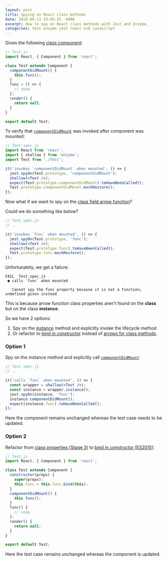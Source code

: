 ```yaml
---
layout: post
title: Spying on React class methods
date: 2018-06-13 19:45:55 -4000
excerpt: How to spy on React class methods with Jest and Enzyme.
categories: test enzyme jest react es6 javascript
---
```


Given the following [class component](https://reactjs.org/docs/react-component.html#overview):
```jsx
// Test.js
import React, { Component } from 'react';

class Test extends Component {
  componentDidMount() {
    this.func();
  }
  func = () => {
    // noop
  };
  render() {
    return null;
  }
}

export default Test;
```

To verify that [`componentDidMount`](https://reactjs.org/docs/react-component.html#componentdidmount) was invoked after component was mounted:
```jsx
// Test.spec.js
import React from 'react';
import { shallow } from 'enzyme';
import Test from './Test';

it('invokes `componentDidMount` when mounted', () => {
  jest.spyOn(Test.prototype, 'componentDidMount');
  shallow(<Test />);
  expect(Test.prototype.componentDidMount).toHaveBeenCalled();
  Test.prototype.componentDidMount.mockRestore();
});
```

Now what if we want to spy on the [class field arrow function](https://reactjs.org/docs/faq-functions.html#class-properties-stage-3-proposal)?

Could we do something like below?
```jsx
// Test.spec.js
// ...

it('invokes `func` when mounted', () => {
  jest.spyOn(Test.prototype, 'func');
  shallow(<Test />);
  expect(Test.prototype.func).toHaveBeenCalled();
  Test.prototype.func.mockRestore();
});
```

Unfortunately, we get a failure:
```
FAIL  Test.spec.js
 ● calls `func` when mounted

   Cannot spy the func property because it is not a function; undefined given instead
```

This is because arrow function class properties aren't found on the __class__ but on the class __instance__.

So we have 2 options:
1. Spy on the [instance](http://airbnb.io/enzyme/docs/api/ReactWrapper/instance.html) method and explicitly invoke the lifecycle method
2. Or refactor to [bind in constructor](https://reactjs.org/docs/faq-functions.html#bind-in-constructor-es2015) instead of [arrows for class methods](https://reactjs.org/docs/faq-functions.html#class-properties-stage-3-proposal).

### Option 1

Spy on the instance method and explicitly call [`componentDidMount`](https://reactjs.org/docs/react-component.html#componentdidmount):
```jsx
// Test.spec.js
// ...

it('calls `func` when mounted', () => {
  const wrapper = shallow(<Test />);
  const instance = wrapper.instance();
  jest.spyOn(instance, 'func');
  instance.componentDidMount();
  expect(instance.func).toHaveBeenCalled();
});
```

Here the component remains unchanged whereas the test case needs to be updated.

### Option 2

Refactor from [class properties (Stage 3)](https://reactjs.org/docs/faq-functions.html#class-properties-stage-3-proposal) to [bind in constructor (ES2015)](https://reactjs.org/docs/faq-functions.html#bind-in-constructor-es2015):
```jsx
// Test.js
import React, { Component } from 'react';

class Test extends Component {
  constructor(props) {
    super(props);
    this.func = this.func.bind(this);
  }
  componentDidMount() {
    this.func();
  }
  func() {
    // noop
  };
  render() {
    return null;
  }
}

export default Test;
```

Here the test case remains unchanged whereas the component is updated.

